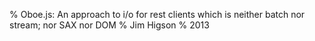 % Oboe.js: An approach to i/o for rest clients which is neither batch nor stream; nor SAX nor DOM 
% Jim Higson
% 2013